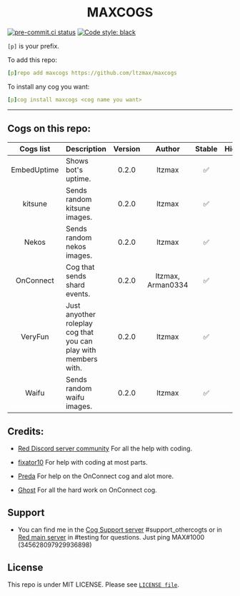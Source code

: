 <h1 align="center">MAXCOGS</h1>

[![pre-commit.ci status](https://results.pre-commit.ci/badge/github/maxbooiii/maxcogs/master.svg)](https://results.pre-commit.ci/latest/github/maxbooiii/maxcogs/master)
[![Code style: black](https://img.shields.io/badge/code%20style-black-000000.svg)](https://github.com/psf/black)

`[p]` is your prefix.

To add this repo: 

```yaml
[p]repo add maxcogs https://github.com/ltzmax/maxcogs
```

To install any cog you want:

```yaml
[p]cog install maxcogs <cog name you want>
```
---------------------------------------------------------------
## Cogs on this repo: <br>
| Cogs list | Description | Version | Author | Stable | Hidden |
|:---:|---|:---:|:---:|:---:|:---:|
| EmbedUptime | Shows bot's uptime. | 0.2.0 | ltzmax | ✅ | ❌ |
| kitsune | Sends random kitsune images. | 0.2.0 | ltzmax | ✅ | ❌ |
| Nekos | Sends random nekos images. | 0.2.0 | ltzmax | ✅ | ❌ |
| OnConnect | Cog that sends shard events. | 0.2.0 | ltzmax, Arman0334 | ✅ | ❌ |
| VeryFun | Just anyother roleplay cog that you can play with members with. | 0.2.0 | ltzmax | ✅ | ❌ |
| Waifu | Sends random waifu images. | 0.2.0 | ltzmax | ✅ | ❌ |

## Credits:
- [Red Discord server community](https://discord.gg/red) For all the help with coding.

- [fixator10](https://github.com/fixator10) For help with coding at most parts.

- [Preda](https://github.com/PredaaA/predacogs) For help on the OnConnect cog and alot more.

- [Ghost](https://github.com/Arman0334) For all the hard work on OnConnect cog.

## Support
- You can find me in the [Cog Support server](https://discord.gg/GET4DVk) #support_othercogts or in [Red main server](https://discord.gg/red) in #testing for questions. Just ping MAX#1000 (345628097929936898)

## License
This repo is under MIT LICENSE. Please see [`LICENSE file`](https://github.com/ltzmax/maxcogs/blob/master/LICENSE).
